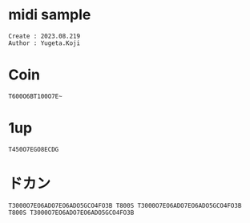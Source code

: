 midi sample
===
```
Create : 2023.08.219
Author : Yugeta.Koji
```

# Coin
```
T600O6BT100O7E~
```

# 1up
```
T450O7EGO8ECDG
```

# ドカン
```
T3000O7EO6ADO7EO6ADO5GCO4FO3B T800S T3000O7EO6ADO7EO6ADO5GCO4FO3B T800S T3000O7EO6ADO7EO6ADO5GCO4FO3B
```

